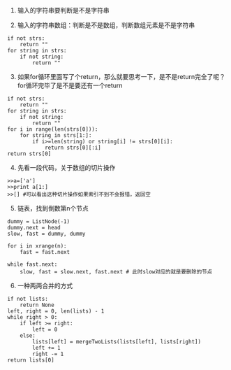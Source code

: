 1. 输入的字符串要判断是不是字符串


2. 输入的字符串数组：判断是不是数组，判断数组元素是不是字符串

```
if not strs:
    return ""
for string in strs:
    if not string:
        return ""
```

3. 如果for循环里面写了个return，那么就要思考一下，是不是return完全了呢？for循环完毕了是不是要还有一个return

```
if not strs:
    return ""
for string in strs:
    if not string:
        return ""
for i in range(len(strs[0])):
    for string in strs[1:]:
        if i>=len(string) or string[i] != strs[0][i]:
            return strs[0][:i]
return strs[0]
```
4. 先看一段代码，关于数组的切片操作
```
>>a=['a']
>>print a[1:]
>>[] #可以看出这种切片操作如果索引不到不会报错，返回空
```

5. 链表，找到倒数第n个节点
```
dummy = ListNode(-1)
dummy.next = head
slow, fast = dummy, dummy

for i in xrange(n):
    fast = fast.next

while fast.next:
    slow, fast = slow.next, fast.next # 此时slow对应的就是要删除的节点
```

6. 一种两两合并的方式
```
if not lists:
    return None
left, right = 0, len(lists) - 1
while right > 0:
    if left >= right:
        left = 0
    else:
        lists[left] = mergeTwoLists(lists[left], lists[right])
        left += 1
        right -= 1
return lists[0]
```